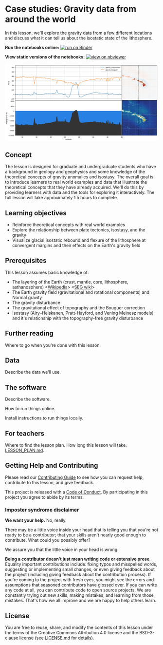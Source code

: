 # Case studies: Gravity data from around the world

In this lesson, we'll explore the gravity data from a few different locations
and discuss what it can tell us about the isostatic state of the lithosphere.

**Run the notebooks online:** [![run on Binder](https://mybinder.org/badge.svg)](https://mybinder.org/v2/gh/GeophysicsLibrary/gravity-case-studies/master?filepath=notebooks%2Findex.ipynb)

**View static versions of the notebooks:** [![view on nbviewer](https://img.shields.io/badge/view-nbviewer-brightgreen.svg)](http://nbviewer.jupyter.org/github/geophysicslibrary/gravity-case-studies/blob/master/notebooks/index.ipynb)

![Example profile along the Hawaiian islands](banner.png)


## Concept

The lesson is designed for graduate and undergraduate students who have a
background in geology and geophysics and some knowledge of the theoretical
concepts of gravity anomalies and isostasy.
The overall goal is to introduce learners to real world examples and data that
illustrate the theoretical concepts that they have already acquired.
We'll do this by providing learners with data and the tools for exploring it
interactively.
The full lesson will take approximately 1.5 hours to complete.


## Learning objectives

* Reinforce theoretical concepts with real world examples
* Explore the relationship between plate tectonics, isostasy, and the gravity
* Visualize glacial isostatic rebound and flexure of the lithosphere at
  convergent margins and their effects on the Earth's gravity field


## Prerequisites

This lesson assumes basic knowledge of:

* The layering of the Earth (crust, mantle, core, lithosphere, asthanosphere)
  <[Wikipedia](https://en.wikipedia.org/wiki/Structure_of_the_Earth)>
  <[SEG wiki](https://wiki.seg.org/wiki/Layers_of_the_Earth)>
* The Earth gravity field (gravitational and rotational components) and Normal
  gravity
* The gravity disturbance
* The gravitational effect of topography and the Bouguer correction
* Isostasy (Airy–Heiskanen, Pratt-Hayford, and Vening Meinesz models) and it's
  relationship with the topography-free gravity disturbance


## Further reading

Where to go when you're done with this lesson.


## Data

Describe the data we'll use.


## The software

Describe the software.

How to run things online.

Install instructions to run things locally.


## For teachers

Where to find the lesson plan. How long this lesson will take.
[LESSON_PLAN.md](LESSON_PLAN.md).


## Getting Help and Contributing

Please read our [Contributing Guide](CONTRIBUTING.md) to see how you can request
help, contribute to this lesson, and give feedback.

This project is released with a [Code of Conduct](CODE_OF_CONDUCT.md). By
participating in this project you agree to abide by its terms.

### Imposter syndrome disclaimer

**We want your help.** No, really.

There may be a little voice inside your head that is telling you that you're
not ready to be a contributor; that your skills aren't nearly good enough to
contribute. What could you possibly offer?

We assure you that the little voice in your head is wrong.

**Being a contributor doesn't just mean writing code or extensive prose**.
Equality important contributions include: fixing typos and misspelled words,
suggesting or implementing small changes, or even giving feedback about the
project (including giving feedback about the contribution process). If you're
coming to the project with fresh eyes, you might see the errors and assumptions
that seasoned contributors have glossed over. If you can write any code at all,
you can contribute code to open source projects. We are constantly trying out
new skills, making mistakes, and learning from those mistakes. That's how we
all improve and we are happy to help others learn.


## License

You are free to reuse, share, and modify the contents of this lesson under the
terms of the Creative Commons Attribution 4.0 license and the BSD-3-clause
license (see [LICENSE.md](LICENSE.md) for details).
